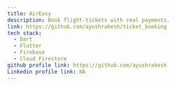 ```yaml
---
title: AirEasy
description: Book flight-tickets with real payments.
link: https://github.com/ayushrakesh/ticket_booking
tech stack:
  - Dart
  - Flutter
  - Firebase
  - Cloud Firestore
github profile link: https://github.com/ayushrakesh
Linkedin profile link: NA
---
```

